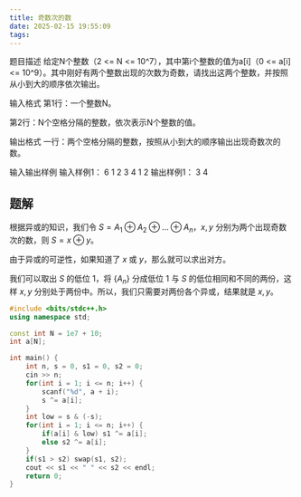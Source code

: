 ```yaml
---
title: 奇数次的数
date: 2025-02-15 19:55:09
tags:
---
```


题目描述
给定N个整数（2 <= N <= 10^7），其中第i个整数的值为a[i]（0 <= a[i] <= 10^9）。其中刚好有两个整数出现的次数为奇数，请找出这两个整数，并按照从小到大的顺序依次输出。

输入格式
第1行：一个整数N。

第2行：N个空格分隔的整数，依次表示N个整数的值。

输出格式
一行：两个空格分隔的整数，按照从小到大的顺序输出出现奇数次的数。

输入输出样例
输入样例1：
6
1 2 3 4 1 2
输出样例1：
3 4

## 题解

根据异或的知识，我们令 $S=A_1 \oplus A_2 \oplus \dots \oplus A_n$，$x,y$ 分别为两个出现奇数次的数，则 $S=x \oplus y$。

由于异或的可逆性，如果知道了 $x$ 或 $y$，那么就可以求出对方。

我们可以取出 $S$ 的低位 $1$，将 $\{A_n\}$ 分成低位 $1$ 与 $S$ 的低位相同和不同的两份，这样 $x,y$ 分别处于两份中。所以，我们只需要对两份各个异或，结果就是 $x,y$。

```c++
#include <bits/stdc++.h>
using namespace std;

const int N = 1e7 + 10;
int a[N];

int main() {
    int n, s = 0, s1 = 0, s2 = 0;
    cin >> n;
    for(int i = 1; i <= n; i++) {
        scanf("%d", a + i);
        s ^= a[i];
    } 
    int low = s & (-s);
    for(int i = 1; i <= n; i++) {
        if(a[i] & low) s1 ^= a[i];
        else s2 ^= a[i];
    } 
    if(s1 > s2) swap(s1, s2);
    cout << s1 << " " << s2 << endl;
    return 0;
}
```
